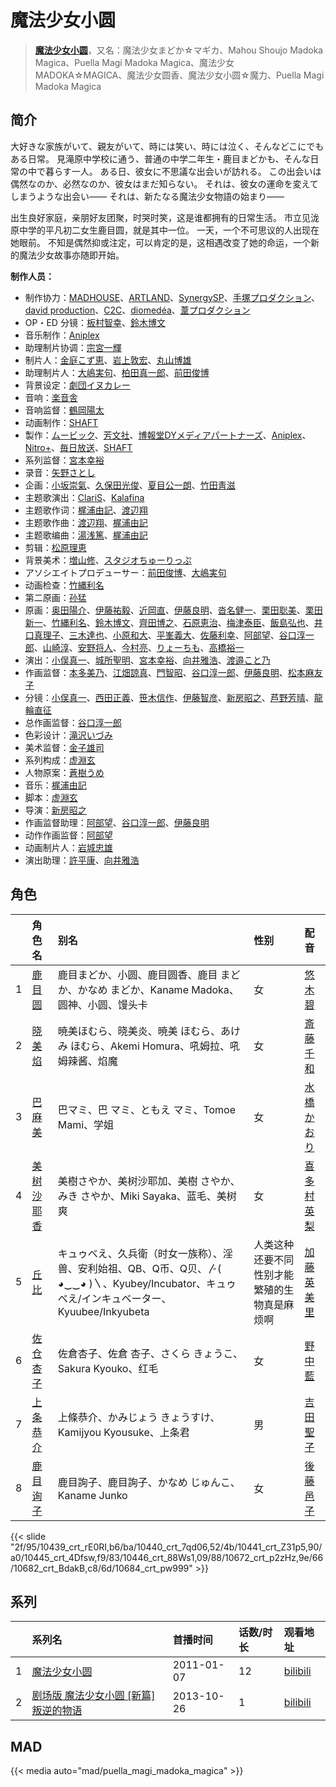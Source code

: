 # 魔法少女小圆


> <u>**[魔法少女小圆](https://bgm.tv/subject/9717)**</u>，又名：魔法少女まどか☆マギカ、Mahou Shoujo Madoka Magica、Puella Magi Madoka Magica、魔法少女MADOKA☆MAGICA、魔法少女圆香、魔法少女小圆☆魔力、Puella Magi Madoka Magica

## 简介

大好きな家族がいて、親友がいて、時には笑い、時には泣く、そんなどこにでもある日常。
見滝原中学校に通う、普通の中学二年生・鹿目まどかも、そんな日常の中で暮らす一人。
ある日、彼女に不思議な出会いが訪れる。
この出会いは偶然なのか、必然なのか、彼女はまだ知らない。
それは、彼女の運命を変えてしまうような出会い――
それは、新たなる魔法少女物語の始まり――

出生良好家庭，亲朋好友团聚，时哭时笑，这是谁都拥有的日常生活。
市立见泷原中学的平凡初二女生鹿目圆，就是其中一位。
一天，一个不可思议的人出现在她眼前。
不知是偶然抑或注定，可以肯定的是，这相遇改变了她的命运，一个新的魔法少女故事亦随即开始。

**制作人员：**
- 制作协力：[MADHOUSE](https://bgm.tv/person/603)、[ARTLAND](https://bgm.tv/person/7118)、[SynergySP](https://bgm.tv/person/8475)、[手塚プロダクション](https://bgm.tv/person/2842)、[david production](https://bgm.tv/person/6331)、[C2C](https://bgm.tv/person/12875)、[diomedéa](https://bgm.tv/person/7690)、[葦プロダクション](https://bgm.tv/person/2265)
- OP・ED 分镜：[板村智幸](https://bgm.tv/person/8541)、[鈴木博文](https://bgm.tv/person/642)
- 音乐制作：[Aniplex](https://bgm.tv/person/645)
- 助理制片协调：[宗宮一輝](https://bgm.tv/person/58895)
- 制片人：[金庭こず恵](https://bgm.tv/person/37800)、[岩上敦宏](https://bgm.tv/person/5782)、[丸山博雄](https://bgm.tv/person/5783)
- 助理制片人：[大嶋実句](https://bgm.tv/person/13833)、[柏田真一郎](https://bgm.tv/person/12413)、[前田俊博](https://bgm.tv/person/5774)
- 背景设定：[劇団イヌカレー](https://bgm.tv/person/5780)
- 音响：[楽音舎](https://bgm.tv/person/6132)
- 音响监督：[鶴岡陽太](https://bgm.tv/person/29)
- 动画制作：[SHAFT](https://bgm.tv/person/2751)
- 製作：[ムービック](https://bgm.tv/person/310)、[芳文社](https://bgm.tv/person/6006)、[博報堂DYメディアパートナーズ](https://bgm.tv/person/1800)、[Aniplex](https://bgm.tv/person/645)、[Nitro+](https://bgm.tv/person/1736)、[毎日放送](https://bgm.tv/person/2847)、[SHAFT](https://bgm.tv/person/2751)
- 系列监督：[宮本幸裕](https://bgm.tv/person/3646)
- 录音：[矢野さとし](https://bgm.tv/person/3793)
- 企画：[小坂崇氣](https://bgm.tv/person/3695)、[久保田光俊](https://bgm.tv/person/37008)、[夏目公一朗](https://bgm.tv/person/3350)、[竹田靑滋](https://bgm.tv/person/3653)
- 主题歌演出：[ClariS](https://bgm.tv/person/5841)、[Kalafina](https://bgm.tv/person/6014)
- 主题歌作词：[梶浦由記](https://bgm.tv/person/1595)、[渡辺翔](https://bgm.tv/person/7621)
- 主题歌作曲：[渡辺翔](https://bgm.tv/person/7621)、[梶浦由記](https://bgm.tv/person/1595)
- 主题歌编曲：[湯浅篤](https://bgm.tv/person/10534)、[梶浦由記](https://bgm.tv/person/1595)
- 剪辑：[松原理恵](https://bgm.tv/person/8906)
- 背景美术：[増山修](https://bgm.tv/person/21629)、[スタジオちゅーりっぷ](https://bgm.tv/person/21228)
- アソシエイトプロデューサー：[前田俊博](https://bgm.tv/person/5774)、[大嶋実句](https://bgm.tv/person/13833)
- 动画检查：[竹縄利名](https://bgm.tv/person/24976)
- 第二原画：[孙猛](https://bgm.tv/person/28642)
- 原画：[奥田陽介](https://bgm.tv/person/12757)、[伊藤祐毅](https://bgm.tv/person/9871)、[近岡直](https://bgm.tv/person/3633)、[伊藤良明](https://bgm.tv/person/2590)、[沓名健一](https://bgm.tv/person/12149)、[栗田聡美](https://bgm.tv/person/23199)、[栗田新一](https://bgm.tv/person/12411)、[竹縄利名](https://bgm.tv/person/24976)、[鈴木博文](https://bgm.tv/person/642)、[齊田博之](https://bgm.tv/person/10771)、[石原恵治](https://bgm.tv/person/2884)、[梅津泰臣](https://bgm.tv/person/1354)、[飯島弘也](https://bgm.tv/person/828)、[井口真理子](https://bgm.tv/person/60674)、[三木達也](https://bgm.tv/person/12237)、[小原和大](https://bgm.tv/person/31792)、[平峯義大](https://bgm.tv/person/18570)、[佐藤利幸](https://bgm.tv/person/3205)、[阿部望](https://bgm.tv/person/11560)、[谷口淳一郎](https://bgm.tv/person/3063)、[山崎淳](https://bgm.tv/person/29725)、[安野将人](https://bgm.tv/person/13084)、[今村亮](https://bgm.tv/person/12587)、[りょーちも](https://bgm.tv/person/3557)、[高橋裕一](https://bgm.tv/person/3491)
- 演出：[小俣真一](https://bgm.tv/person/7608)、[城所聖明](https://bgm.tv/person/15283)、[宮本幸裕](https://bgm.tv/person/3646)、[向井雅浩](https://bgm.tv/person/11076)、[渡邉こと乃](https://bgm.tv/person/15242)
- 作画监督：[本多美乃](https://bgm.tv/person/22696)、[江畑諒真](https://bgm.tv/person/12625)、[門智昭](https://bgm.tv/person/3034)、[谷口淳一郎](https://bgm.tv/person/3063)、[伊藤良明](https://bgm.tv/person/2590)、[松本麻友子](https://bgm.tv/person/10189)
- 分镜：[小俣真一](https://bgm.tv/person/7608)、[西田正義](https://bgm.tv/person/1721)、[笹木信作](https://bgm.tv/person/14792)、[伊藤智彦](https://bgm.tv/person/3213)、[新房昭之](https://bgm.tv/person/692)、[芦野芳晴](https://bgm.tv/person/1732)、[龍輪直征](https://bgm.tv/person/6756)
- 总作画监督：[谷口淳一郎](https://bgm.tv/person/3063)
- 色彩设计：[滝沢いづみ](https://bgm.tv/person/2861)
- 美术监督：[金子雄司](https://bgm.tv/person/11748)
- 系列构成：[虚淵玄](https://bgm.tv/person/3505)
- 人物原案：[蒼樹うめ](https://bgm.tv/person/3265)
- 音乐：[梶浦由記](https://bgm.tv/person/1595)
- 脚本：[虚淵玄](https://bgm.tv/person/3505)
- 导演：[新房昭之](https://bgm.tv/person/692)
- 作画监督助理：[阿部望](https://bgm.tv/person/11560)、[谷口淳一郎](https://bgm.tv/person/3063)、[伊藤良明](https://bgm.tv/person/2590)
- 动作作画监督：[阿部望](https://bgm.tv/person/11560)
- 动画制片人：[岩城忠雄](https://bgm.tv/person/27950)
- 演出助理：[許平康](https://bgm.tv/person/26764)、[向井雅浩](https://bgm.tv/person/11076)

## 角色

|     |   角色名   |   别名  | 性别 |  配音  |
|:--- |:------  |:----      |:---  |:--   |
| 1 | [鹿目圆](https://bgm.tv/character/10439) | 鹿目まどか、小圆、鹿目圆香、鹿目 まどか、かなめ まどか、Kaname Madoka、圆神、小圆、馒头卡 | 女 | [悠木碧](https://bgm.tv/person/5076) |
| 2 | [晓美焰](https://bgm.tv/character/10440) | 暁美ほむら、晓美炎、暁美 ほむら、あけみ ほむら、Akemi Homura、吼姆拉、吼姆辣酱、焰魔 | 女 | [斎藤千和](https://bgm.tv/person/4249) |
| 3 | [巴麻美](https://bgm.tv/character/10441) | 巴マミ、巴 マミ、ともえ マミ、Tomoe Mami、学姐 | 女 | [水橋かおり](https://bgm.tv/person/3851) |
| 4 | [美树沙耶香](https://bgm.tv/character/10445) | 美樹さやか、美树沙耶加、美樹 さやか、みき さやか、Miki Sayaka、蓝毛、美树爽 | 女 | [喜多村英梨](https://bgm.tv/person/4251) |
| 5 | [丘比](https://bgm.tv/character/10446) | キュゥべえ、久兵衛（时女一族称）、淫兽、安利始祖、QB、Q币、Q贝、〴( ◕‿‿◕ )〵、Kyubey/Incubator、キュゥべえ/インキュベーター、Kyuubee/Inkyubeta | 人类这种还要不同性别才能繁殖的生物真是麻烦啊 | [加藤英美里](https://bgm.tv/person/4850) |
| 6 | [佐仓杏子](https://bgm.tv/character/10672) | 佐倉杏子、佐倉 杏子、さくら きょうこ、Sakura Kyouko、红毛 | 女 | [野中藍](https://bgm.tv/person/4371) |
| 7 | [上条恭介](https://bgm.tv/character/10682) | 上條恭介、かみじょう きょうすけ、Kamijyou Kyousuke、上条君 | 男 | [吉田聖子](https://bgm.tv/person/4883) |
| 8 | [鹿目询子](https://bgm.tv/character/10684) | 鹿目詢子、鹿目詢子、かなめ じゅんこ、Kaname Junko | 女 | [後藤邑子](https://bgm.tv/person/4514) |

{{< slide "2f/95/10439_crt_rE0RI,b6/ba/10440_crt_7qd06,52/4b/10441_crt_Z31p5,90/a0/10445_crt_4Dfsw,f9/83/10446_crt_88Ws1,09/88/10672_crt_p2zHz,9e/66/10682_crt_BdakB,c8/6d/10684_crt_pw999" >}}

## 系列

|     | 系列名                   | 首播时间       | 话数/时长 | 观看地址                                                      |
|:----|:----------------------|:-----------|:------|:----------------------------------------------------------|
| 1   |[魔法少女小圆](https://bgm.tv/subject/9717)| 2011-01-07 | 12    | [bilibili](https://www.bilibili.com/bangumi/play/ep63470) |
| 2   |[剧场版 魔法少女小圆 [新篇] 叛逆的物语](https://bgm.tv/subject/44693)| 2013-10-26 | 1     | [bilibili](https://www.bilibili.com/bangumi/play/ss27063) |


## MAD

{{< media  auto="mad/puella_magi_madoka_magica"  >}}
